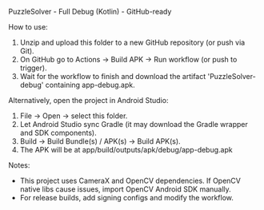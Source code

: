 PuzzleSolver - Full Debug (Kotlin) - GitHub-ready

How to use:
1. Unzip and upload this folder to a new GitHub repository (or push via Git).
2. On GitHub go to Actions -> Build APK -> Run workflow (or push to trigger).
3. Wait for the workflow to finish and download the artifact 'PuzzleSolver-debug' containing app-debug.apk.

Alternatively, open the project in Android Studio:
1. File -> Open -> select this folder.
2. Let Android Studio sync Gradle (it may download the Gradle wrapper and SDK components).
3. Build -> Build Bundle(s) / APK(s) -> Build APK(s).
4. The APK will be at app/build/outputs/apk/debug/app-debug.apk

Notes:
- This project uses CameraX and OpenCV dependencies. If OpenCV native libs cause issues, import OpenCV Android SDK manually.
- For release builds, add signing configs and modify the workflow.
